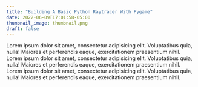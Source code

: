 ```yaml
---
title: "Building A Basic Python Raytracer With Pygame"
date: 2022-06-09T17:01:58-05:00
thumbnail_image: thumbnail.png
draft: false
---
```


Lorem ipsum dolor sit amet, consectetur adipisicing elit. Voluptatibus quia, nulla! Maiores et perferendis eaque, exercitationem praesentium nihil.
Lorem ipsum dolor sit amet, consectetur adipisicing elit. Voluptatibus quia, nulla! Maiores et perferendis eaque, exercitationem praesentium nihil.
Lorem ipsum dolor sit amet, consectetur adipisicing elit. Voluptatibus quia, nulla! Maiores et perferendis eaque, exercitationem praesentium nihil.